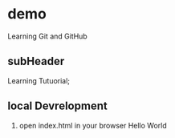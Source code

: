 # demo

Learning Git and GitHub

## subHeader

Learning Tutuorial;

## local Devrelopment

1. open index.html in your browser
   Hello World
